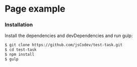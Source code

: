# Page example

### Installation

Install the dependencies and devDependencies and run gulp:

```sh
$ git clone https://github.com/jsCodev/test-task.git
$ cd test-task
$ npm install
$ gulp
```